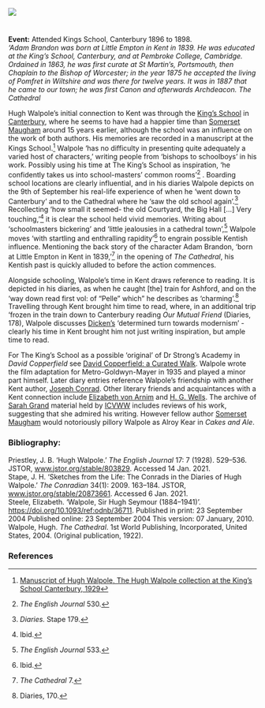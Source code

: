 <a href="https://dev.visual-essays.app"><img src="https://dev-visual-essays.netlify.app/images/ve-button.png"></a> 
<param ve-config title="Sir Hugh Seymour Walpole (1884 - 1941)" author="Alexa Barrett" layout="vtl" banner="/images/banners/19c.jpg">

<param ve-entity eid="Q3360332" aliases="Kings School">
<param ve-entity eid="Q3360332" aliases="King’s School">
<param ve-entity eid="Q29303" aliases="Canterbury">
<param ve-entity eid="Q725261" aliases="Ashford">

#

**Event:** Attended Kings School, Canterbury 1896 to 1898.   
_‘Adam Brandon was born at Little Empton in Kent in 1839. He was educated at the King’s School, Canterbury, and at Pembroke College, Cambridge. Ordained in 1863, he was first curate at St Martin’s, Portsmouth, then Chaplain to the Bishop of Worcester; in the year 1875 he accepted the living of Pomfret in Wiltshire and was there for twelve years. It was in 1887 that he came to our town; he was first Canon and afterwards Archdeacon._
_The Cathedral_
<param ve-image url="https://upload.wikimedia.org/wikipedia/commons/3/3a/Picture_of_Hugh_Walpole.jpg" label="Hugh Walpole" attribution="not stated, Public domain, via Wikimedia Commons">
<param ve-map center="Q3360332" zoom="15">

Hugh Walpole’s initial connection to Kent was through the [King’s School]( https://www.kings-school.co.uk) in [Canterbury](/19c/19c-canterbury), where he seems to have had a happier time than [Somerset Maugham](/20c/20c-maugham-biography) around 15 years earlier, although the school was an influence on the work of both authors. His memories are recorded in a manuscript at the Kings School.[^ref1] Walpole ‘has no difficulty in presenting quite adequately a varied host of characters,’ writing people from ‘bishops to schoolboys’ in his work. Possibly using his time at The King’s School as inspiration, ‘he confidently takes us into school-masters’ common rooms’[^ref2] . Boarding school locations are clearly influential, and in his diaries Walpole depicts on the 9th of September his real-life experience of when he ‘went down to Canterbury’ and to the Cathedral where he ‘saw the old school again’.[^ref3] Recollecting ‘how small it seemed- the old Courtyard, the Big Hall […] Very touching,’[^ref4]  it is clear the school held vivid memories. Writing about ‘schoolmasters bickering’ and ‘little jealousies in a cathedral town’,[^ref5] Walpole moves ‘with startling and enthralling rapidity’[^ref6] to engrain possible Kentish influence. Mentioning the back story of the character Adam Brandon, ‘born at Little Empton in Kent in 1839,’[^ref7]  in the opening of _The Cathedral_, his Kentish past is quickly alluded to before the action commences. 
<param ve-image url="https://stor.artstor.org/stor/daff0204-9646-4c43-a2ec-5577eb6cca3e" label="Mint Yard, Canterbury" attribution="permission of Peter Henderson">
<param ve-image url="https://upload.wikimedia.org/wikipedia/commons/5/53/Mint_Yard_Canterbury.jpg" label="Mint Yard Canterbury" attribution="Ymblanter, CC BY-SA 4.0, via Wikimedia Commons">
<param ve-image url="https://upload.wikimedia.org/wikipedia/commons/d/d2/The_Kings_School_Canterbury.jpg" label="The Kings School Canterbury" attribution="Oosoom, CC BY-SA 3.0, via Wikimedia Commons">
<param ve-image url="https://upload.wikimedia.org/wikipedia/commons/9/94/Canterbury%2C_Canterbury_cathedral_03.JPG" label="Canterbury Cathedral" attribution="Mattana, CC BY-SA 3.0, via Wikimedia Commons">
<param ve-map center="Q3360332" zoom="15">

Alongside schooling, Walpole’s time in Kent draws reference to reading. It is depicted in his diaries, as  when he caught [the] train for Ashford, and on the ‘way down read first vol: of “Pelle” which” he describes as ‘charming’.[^ref8]  Travelling through Kent brought him time to read, where, in an additional trip ‘frozen in the train down to Canterbury reading _Our Mutual Friend_ (Diaries, 178), Walpole discusses [Dicken’s](/dickens/dickens-biography) ‘determined turn towards modernism’ - clearly his time in Kent brought him not just writing inspiration, but ample time to read. 
<param ve-image url="https://upload.wikimedia.org/wikipedia/commons/3/33/P_124--Charles_Dickens--In_Dickens_London.jpg" label="Charles Dickens" attribution="Francis Hopkinson Smith (all charcoal drawings), Public domain, via Wikimedia Commons">
<param ve-map center="Q725261" zoom="15">

For The King’s School as a possible ‘original’ of Dr Strong’s Academy in _David Copperfield_ see [David Copperfield: a Curated Walk](https://kent-">maps.online/dickens/david-copperfield-curated-walk/). Walpole wrote the film adaptation for Metro-Goldwyn-Mayer in 1935 and played a minor part himself.
Later diary entries reference Walpole’s friendship with another Kent author, [Joseph Conrad](/19c/19c-conrad-biography). Other literary friends and acquaintances with a Kent connection include [Elizabeth von Arnim](/20c/20c-vonarnim-biography) and [H. G. Wells](/20c/20c-wellshg-biography). The archive of [Sarah Grand](/19c/19c-grand-biography) material held by [ICVWW](https://www.canterbury.ac.uk/arts-and-humanities/school-of-humanities/research/victorian-women-writers/centre-for-victorian-women-writers.aspx) includes reviews of his work, suggesting that she admired his writing. However fellow author [Somerset Maugham](/20c/20c-maugham-biography) would notoriously pillory Walpole as Alroy Kear in _Cakes and Ale_.
<param ve-image url="https://upload.wikimedia.org/wikipedia/commons/d/d4/Joseph_Conrad_1916.jpg" label="Joseph Conrad, 1916" attribution="Alvin Langdon Coburn, Public domain, via Wikimedia Commons">

### Bibliography:

Priestley, J. B. ‘Hugh Walpole.’ _The English Journal_ 17: 7 (1928). 529–536. JSTOR, www.jstor.org/stable/803829. Accessed 14 Jan. 2021.   
Stape, J. H. ‘Sketches from the Life: The Conrads in the Diaries of Hugh Walpole.’ _The Conradian_ 34(1): 2009. 163–184. JSTOR, www.jstor.org/stable/20873661. Accessed 6 Jan. 2021.    
Steele, Elizabeth. ‘Walpole, Sir Hugh Seymour (1884–1941)’. https://doi.org/10.1093/ref:odnb/36711. Published in print: 23 September 2004 Published online: 23 September 2004 This version: 07 January, 2010.   
Walpole, Hugh. _The Cathedral_. 1st World Publishing, Incorporated, United States, 2004. (Original publication, 1922).   
<param ve-image url="https://upload.wikimedia.org/wikipedia/commons/f/f0/Hugh_Walpole%2C_1934.jpg" label="Hugh Walpole, 1934" attribution="Carl Van Vechten, Public domain, via Wikimedia Commons">

### References

[^ref1]: [Manuscript of Hugh Walpole, The Hugh Walpole collection at the King’s School Canterbury, 1929](http://www.kings-archives.co.uk/books-about-kings/memories-of-kings/hugh-walpole/)   
[^ref2]: _The English Journal_ 530.   
[^ref3]:  _Diaries._ Stape 179.    
[^ref4]:  Ibid.   
[^ref5]:  _The English Journal_ 533.   
[^ref6]:  Ibid.   
[^ref7]: _The Cathedral_ 7.   
[^ref8]:  Diaries, 170.   

